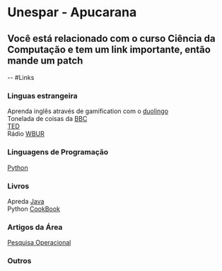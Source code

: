 # Unespar - Apucarana
## Você está relacionado com o curso Ciência da Computação e tem um link importante, então mande um patch

--
#Links


### Linguas estrangeira
Aprenda inglês através de gamification com o [duolingo](https://pt.duolingo.com/)
<br>Tonelada de coisas da [BBC](http://www.bbc.co.uk/learningenglish/)
<br>[TED](https://www.youtube.com/user/TEDtalksDirector)
<br>Rádio [WBUR](http://www.wbur.org/)


### Linguagens de Programação
[Python](https://www.python.org/)

### Livros
Apreda [Java](http://chimera.labs.oreilly.com/books/1234000001805)
<br>Python [CookBook](http://chimera.labs.oreilly.com/books/1230000000393)

### Artigos da Área
[Pesquisa Operacional](http://www.sbpo2015.iltc.br/trabalhos-completos-pm.html)

### Outros
